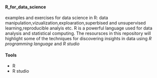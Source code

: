 #### R_for_data_science
examples and exercises for data science in R: data manipulation,vizualization,exploaration,superbised and unsupervised learning,reproducible analyis etc.
R is a powerful language used for data analysis and statistical computing. The resoursces in this repository will highlight some of the techniques for discovering 
insights in data using *R programming language* and *R studio*
#### Tools
* R
* R studio

